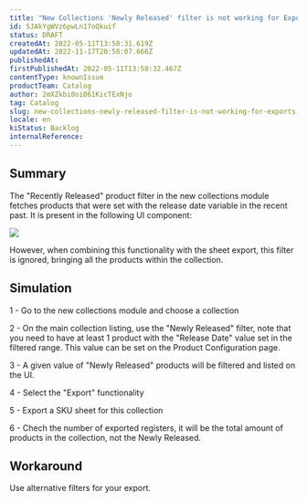 ```yaml
---
title: "New Collections 'Newly Released' filter is not working for Exports"
id: 5JAkYgWVz6pwLn17oQkuif
status: DRAFT
createdAt: 2022-05-11T13:58:31.619Z
updatedAt: 2022-11-17T20:58:07.666Z
publishedAt: 
firstPublishedAt: 2022-05-11T13:58:32.467Z
contentType: knownIssue
productTeam: Catalog
author: 2mXZkbi0oi061KicTExNjo
tag: Catalog
slug: new-collections-newly-released-filter-is-not-working-for-exports
locale: en
kiStatus: Backlog
internalReference: 
---
```


## Summary


The "Recently Released" product filter in the new collections module fetches products that were set with the release date variable in the recent past. It is present in the following UI component:

 ![](https://vtexhelp.zendesk.com/attachments/token/pFLlcE3tDbGcA0bgmlAhPNccB/?name=image.png)

However, when combining this functionality with the sheet export, this filter is ignored, bringing all the products within the collection.






## Simulation


1 - Go to the new collections module and choose a collection

2 - On the main collection listing, use the "Newly Released" filter, note that you need to have at least 1 product with the "Release Date" value set in the filtered range. This value can be set on the Product Configuration page.

3 - A given value of "Newly Released" products will be filtered and listed on the UI.

4 - Select the "Export" functionality

5 - Export a SKU sheet for this collection

6 - Chech the number of exported registers, it will be the total amount of products in the collection, not the Newly Released.






## Workaround


Use alternative filters for your export.

